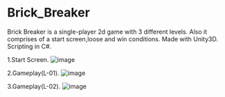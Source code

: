# Brick_Breaker
Brick Breaker is a single-player 2d game with 3 different levels.
Also it comprises of a start screen,loose and win conditions.
Made with Unity3D.
Scripting in C#.

1.Start Screen.
![image](https://user-images.githubusercontent.com/35062198/35667022-234e3caa-0752-11e8-8a8f-42401639da8a.png)

2.Gameplay(L-01).
![image](https://user-images.githubusercontent.com/35062198/35667030-27feec86-0752-11e8-9de7-3e08cbbf1227.png)

3.Gameplay(L-02).
![image](https://user-images.githubusercontent.com/35062198/35667057-3a9c54e6-0752-11e8-92d5-d1ca6a629865.png)

